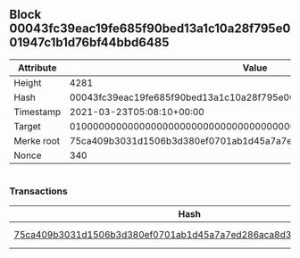 ## Block 00043fc39eac19fe685f90bed13a1c10a28f795e001947c1b1d76bf44bbd6485

Attribute | Value
--- | ---
Height | 4281
Hash | 00043fc39eac19fe685f90bed13a1c10a28f795e001947c1b1d76bf44bbd6485
Timestamp | 2021-03-23T05:08:10+00:00
Target | 0100000000000000000000000000000000000000000000000000000000000000
Merke root | 75ca409b3031d1506b3d380ef0701ab1d45a7a7ed286aca8d361964f2cfd5be4
Nonce | 340

```

```

### Transactions

Hash | Amount
--- | ---
[75ca409b3031d1506b3d380ef0701ab1d45a7a7ed286aca8d361964f2cfd5be4](75ca409b3031d1506b3d380ef0701ab1d45a7a7ed286aca8d361964f2cfd5be4.md) | 10.00000000 SKEPTI 
